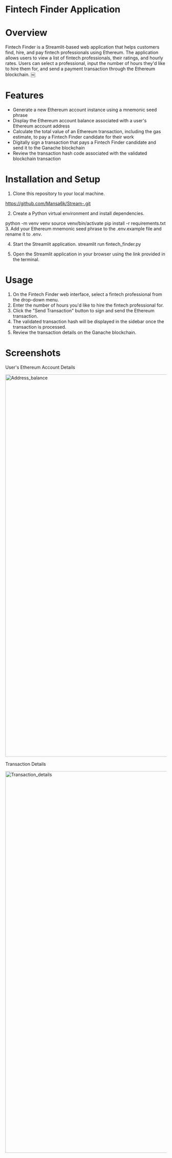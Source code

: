 # Fintech Finder Application

# Overview

Fintech Finder is a Streamlit-based web application that helps customers find, hire, and pay fintech professionals using Ethereum. The application allows users to view a list of fintech professionals, their ratings, and hourly rates. Users can select a professional, input the number of hours they'd like to hire them for, and send a payment transaction through the Ethereum blockchain.
￼
# Features
* Generate a new Ethereum account instance using a mnemonic seed phrase
* Display the Ethereum account balance associated with a user's Ethereum account address
* Calculate the total value of an Ethereum transaction, including the gas estimate, to pay a Fintech Finder candidate for their work
* Digitally sign a transaction that pays a Fintech Finder candidate and send it to the Ganache blockchain
* Review the transaction hash code associated with the validated blockchain transaction

# Installation and Setup

1. Clone this repository to your local machine.

https://github.com/Mansa6k/Stream-.git

2. Create a Python virtual environment and install dependencies.

python -m venv venv source venv/bin/activate pip install -r requirements.txt
3. Add your Ethereum mnemonic seed phrase to the .env.example file and rename it to .env.

4. Start the Streamlit application.
streamlit run fintech_finder.py

5. Open the Streamlit application in your browser using the link provided in the terminal.

# Usage

1. On the Fintech Finder web interface, select a fintech professional from the drop-down menu.
2. Enter the number of hours you'd like to hire the fintech professional for.
3. Click the "Send Transaction" button to sign and send the Ethereum transaction.
4. The validated transaction hash will be displayed in the sidebar once the transaction is processed.
5. Review the transaction details on the Ganache blockchain.

# Screenshots

User's Ethereum Account Details

<img width="1195" alt="Address_balance" src="https://user-images.githubusercontent.com/118853744/233856914-751b0ee2-f66f-4e29-8d70-1d82468888d3.png">

Transaction Details

<img width="1193" alt="Transaction_details" src="https://user-images.githubusercontent.com/118853744/233856948-2af3c74c-ad31-4d59-b347-c21b99f2fcc6.png">


